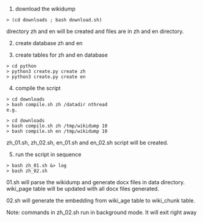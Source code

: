 1. download the wikidump

```
> (cd downloads ; bash download.sh)
```

directory zh and en will be created and files are in zh and en directory.

2. create database zh and en

3. create tables for zh and en database

```
> cd python
> python3 create.py create zh
> python3 create.py create en
```

4. compile the script

```
> cd downloads
> bash compile.sh zh /datadir nthread
e.g.

> cd downloads
> bash compile.sh zh /tmp/wikidump 10
> bash compile.sh en /tmp/wikidump 10
```
zh_01.sh, zh_02.sh, en_01.sh and en_02.sh script will be created.

5. run the script in sequence

```
> bash zh_01.sh &> log
> bash zh_02.sh
```

01.sh will parse the wikidump and generate docx files in data directory.
wiki_page table will be updated with all docx files generated.

02.sh will generate the embedding from wiki_age table to wiki_chunk table.

Note: commands in zh_02.sh run in background mode. It will exit right away

